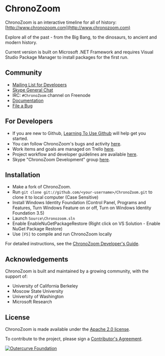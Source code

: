 ChronoZoom
==========

ChronoZoom is an interactive timeline for all of history: [http://www.chronozoom.com](http://www.chronozoom.com)

Explore all of the past - from the Big Bang, to the dinosaurs, to ancient and modern history.

Current version is built on Microsoft .NET Framework and requires Visual Studio Package Manager to install packages for the first run. 

Community
----------

* [Mailing List for Developers](https://groups.google.com/d/forum/chronozoom-dev)
* [Skype General Chat](skype:?chat&blob=BHGGx-O6KF-_wx3bsy9BG9xACOfhtqAkBxo1_ajRCIW1PO0ZbU87MJt0ZhM)
* IRC: `#ChronoZoom` channel on Freenode
* [Documentation](ChronoZoom/tree/master/Doc)
* [File a Bug](https://github.com/alterm4nn/ChronoZoom/issues)

For Developers
----------

* If you are new to Github, [Learning To Use Github](LearningToUseGithub.md) will help get you started.
* You can follow ChronoZoom's bugs and activity [here](https://github.com/alterm4nn/ChronoZoom/issues).
* Work items and goals are managed on Trello [here](https://trello.com/chronozoom).
* Project workflow and developer guidelines are available [here](Doc/ChronoZoom_Developer_Guide.md).
* Skype "ChronoZoom Development" group [here](skype:?chat&blob=zzTEF-H_3Be_mkI2LO-vhWMIdOMjRCf01z4BwcCq_eYDqbspqX8Pu2rlYo3-M5Qqvdi60eFg57Z8p-kETiu5XQ48XtVVW0t8pgmdUBoJr-KRPNd-DIV9PLrcVqxtWaQ7iiSCEiOS5oVMw-nS_X_nlsk1Vg-jgDBKi7QaB3YlXGpRNTPyZft3C3U4MF_3A6gePBGZ1pp-7BlM4vuH-JF03cOaX5WDNNXRjrvZzQFZ4ka6).

Installation
----------

* Make a fork of ChronoZoom. 
* Run `git clone git://github.com/<your-username>/ChronoZoom.git` to clone it to local computer (Case Sensitive)
* Install Windows Identity Foundation (Control Panel, Programs and Features, Turn Windows Feature on or off, Turn on Windows Identity Foundation 3.5)
* Launch `Source\Chronozoom.sln`
* Enable EnableNuGetPackageRestore (Right click on VS Solution - Enable NuGet Package Restore)
* Use `[F5]` to compile and run ChronoZoom locally

For detailed instructions, see the [ChronoZoom Developer's Guide](Doc/ChronoZoom_Developer_Guide.md).

Acknowledgements
----------
ChronoZoom is built and maintained by a growing community, with the support of:

* University of California Berkeley
* Moscow State University
* University of Washington
* Microsoft Research

License
----------
ChronoZoom is made available under the [Apache 2.0 license](blob/master/Source/LICENSE.TXT).

To contribute to the project, please sign a [Contributor's Agreement](http://www.outercurve.org/Participate#Contributing_to_a_project).

[![Outercurve Foundation](http://www.outercurve.org/Portals/0/Skins/CodePlex_NEW/images/footer-logo.jpg)](http://www.outercurve.org/)
